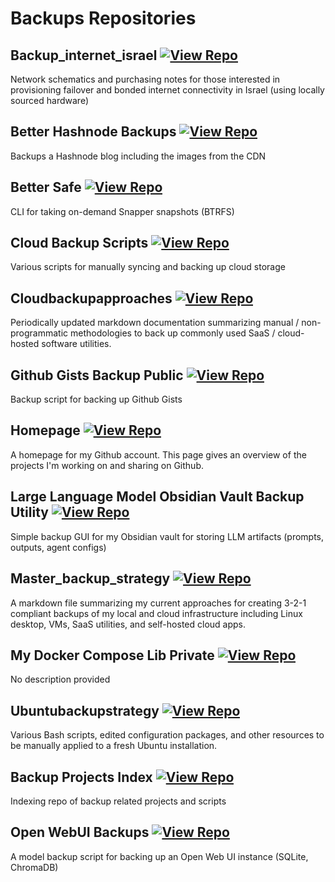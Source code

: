 # Backups Repositories

## Backup_internet_israel [![View Repo](https://img.shields.io/badge/view-repo-green)](https://github.com/danielrosehill/backup_internet_israel)
Network schematics and purchasing notes for those interested in provisioning failover and bonded internet connectivity in Israel (using locally sourced hardware)

## Better Hashnode Backups [![View Repo](https://img.shields.io/badge/view-repo-green)](https://github.com/danielrosehill/Better-Hashnode-Backups)
Backups a Hashnode blog including the images from the CDN

## Better Safe [![View Repo](https://img.shields.io/badge/view-repo-green)](https://github.com/danielrosehill/Better-Safe)
CLI for taking on-demand Snapper snapshots (BTRFS)

## Cloud Backup Scripts [![View Repo](https://img.shields.io/badge/view-repo-green)](https://github.com/danielrosehill/Cloud-Backup-Scripts)
Various scripts for manually syncing and backing up cloud storage

## Cloudbackupapproaches [![View Repo](https://img.shields.io/badge/view-repo-green)](https://github.com/danielrosehill/CloudBackupApproaches)
Periodically updated markdown documentation summarizing manual / non-programmatic methodologies to back up commonly used SaaS / cloud-hosted software utilities.

## Github Gists Backup Public [![View Repo](https://img.shields.io/badge/view-repo-green)](https://github.com/danielrosehill/Github-Gists-Backup-Public)
Backup script for backing up Github Gists

## Homepage [![View Repo](https://img.shields.io/badge/view-repo-green)](https://github.com/danielrosehill/Homepage)
A homepage for my Github account. This page gives an overview of the projects I'm working on and sharing on Github.

## Large Language Model Obsidian Vault Backup Utility [![View Repo](https://img.shields.io/badge/view-repo-green)](https://github.com/danielrosehill/LLM-Obsidian-Vault-Backup-Utility)
Simple backup GUI for my Obsidian vault for storing LLM artifacts (prompts, outputs, agent configs)

## Master_backup_strategy [![View Repo](https://img.shields.io/badge/view-repo-green)](https://github.com/danielrosehill/Master_Backup_Strategy)
A markdown file summarizing my current approaches for creating 3-2-1 compliant backups of my local and cloud infrastructure including Linux desktop, VMs, SaaS utilities, and self-hosted cloud apps.

## My Docker Compose Lib Private [![View Repo](https://img.shields.io/badge/view-repo-green)](https://github.com/danielrosehill/My-Docker-Compose-Lib-Private)
No description provided

## Ubuntubackupstrategy [![View Repo](https://img.shields.io/badge/view-repo-green)](https://github.com/danielrosehill/UbuntuBackupStrategy)
Various Bash scripts, edited configuration packages, and other resources to be manually applied to a fresh Ubuntu installation. 


## Backup Projects Index [![View Repo](https://img.shields.io/badge/view-repo-green)](https://github.com/danielrosehill/Backup-Projects-Index)
Indexing repo of backup related projects and scripts

## Open WebUI Backups [![View Repo](https://img.shields.io/badge/view-repo-green)](https://github.com/danielrosehill/Open-WebUI-Backups)
A model backup script for backing up an Open Web UI instance (SQLite, ChromaDB)
